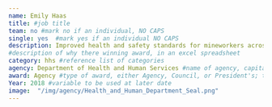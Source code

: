 ```yaml
---
name: Emily Haas
title: #job title
team: no #mark no if an individual, NO CAPS
single: yes  #mark yes if an individual NO CAPS
description: Improved health and safety standards for mineworkers across the country. Ms. Haas’ research resulted in the creation of industry-wide strategies to improve the health and safety management methods.
#description of why there winning award, in an excel spreadsheet
category: hhs #reference list of categories
agency: Department of Health and Human Services #name of agency, capitalize first letter of each name
award: Agency #type of award, either Agency, Council, or President's; this is case sensitive so make sure to match the options listed exactly. This section generates the format of the card
Year: 2018 #variable to be used at later date
image:  "/img/agency/Health_and_Human_Department_Seal.png"
---
```

